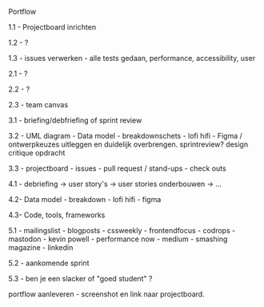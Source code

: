 Portflow

1.1 - Projectboard inrichten

1.2 - ?

1.3 - issues verwerken - alle tests gedaan, performance, accessibility, user

2.1 - ?

2.2 - ?

2.3 - team canvas

3.1 - briefing/debfriefing of sprint review

3.2 - UML diagram - Data model - breakdownschets - lofi  hifi - Figma / ontwerpkeuzes uitleggen en duidelijk overbrengen. sprintreview? design critique opdracht

3.3 - projectboard - issues - pull request / stand-ups - check outs

4.1 - debriefing -> user story's -> user stories onderbouwen -> ...

4.2- Data model - breakdown - lofi hifi - figma

4.3- Code, tools, frameworks

5.1 - mailingslist - blogposts - cssweekly - frontendfocus - codrops - mastodon - kevin powell - performance now - medium - smashing magazine - linkedin 

5.2 - aankomende sprint

5.3 - ben je een slacker of "goed student" ?


portflow aanleveren - screenshot en link naar projectboard. 





